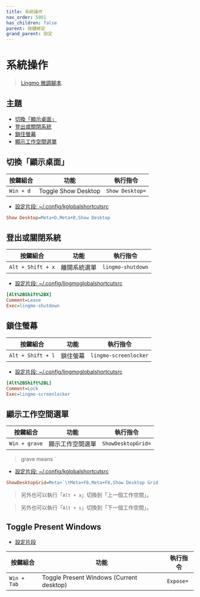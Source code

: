 ```yaml
---
title: 系統操作
nav_order: 5001
has_children: false
parent: 按鍵綁定
grand_parent: 設定
---
```



# 系統操作

> [Lingmo 微調腳本](https://github.com/samwhelp/lingmo-adjustment/tree/main/prototype/main/lingmo-config/locale/en_us/Lingmo-Dark)




## 主題

* [切換「顯示桌面」](#切換顯示桌面)
* [登出或關閉系統](#登出或關閉系統)
* [鎖住螢幕](#鎖住螢幕)
* [顯示工作空間選單](#顯示工作空間選單)




## 切換「顯示桌面」

| 按鍵組合           | 功能        | 執行指令             |
| ----------------- | ------------ | -------------------- |
| `Win + d`  | Toggle Show Desktop | `Show Desktop=` |


* [設定片段: ~/.config/kglobalshortcutsrc](https://github.com/samwhelp/lingmo-adjustment/blob/main/prototype/main/lingmo-config/locale/en_us/Lingmo-Dark/asset/overlay/etc/skel/.config/kglobalshortcutsrc#L62)

``` ini
Show Desktop=Meta+D,Meta+D,Show Desktop
```




## 登出或關閉系統

| 按鍵組合           | 功能        | 執行指令             |
| ----------------- | ------------ | -------------------- |
| `Alt + Shift + x`  | 離開系統選單 | `lingmo-shutdown` |


* [設定片段: ~/.config/lingmoglobalshortcutsrc](https://github.com/samwhelp/lingmo-adjustment/blob/main/prototype/main/lingmo-config/locale/en_us/Lingmo-Dark/asset/overlay/etc/skel/.config/lingmoglobalshortcutsrc#L6-L8)

``` ini
[Alt%2BShift%2BX]
Comment=Leave
Exec=lingmo-shutdown
```



## 鎖住螢幕

| 按鍵組合           | 功能        | 執行指令             |
| ----------------- | ------------ | -------------------- |
| `Alt + Shift + l`  | 鎖住螢幕 | `lingmo-screenlocker` |


* [設定片段: ~/.config/lingmoglobalshortcutsrc](https://github.com/samwhelp/lingmo-adjustment/blob/main/prototype/main/lingmo-config/locale/en_us/Lingmo-Dark/asset/overlay/etc/skel/.config/lingmoglobalshortcutsrc#L2-L4)

``` ini
[Alt%2BShift%2BL]
Comment=Lock
Exec=lingmo-screenlocker
```



## 顯示工作空間選單

| 按鍵組合           | 功能        | 執行指令             |
| ----------------- | ------------ | -------------------- |
| `Win + grave`  | 顯示工作空間選單 | `ShowDesktopGrid=` |


> grave means `


* [設定片段: ~/.config/kglobalshortcutsrc](https://github.com/samwhelp/lingmo-adjustment/blob/main/prototype/main/lingmo-config/locale/en_us/Lingmo-Dark/asset/overlay/etc/skel/.config/kglobalshortcutsrc#L63)

``` ini
ShowDesktopGrid=Meta+`\tMeta+F8,Meta+F8,Show Desktop Grid
```

> 另外也可以執行「`Alt + a`」切換到「上一個工作空間」。

> 另外也可以執行「`Alt + s`」切換到「下一個工作空間」。




## Toggle Present Windows

* [設定片段](https://github.com/samwhelp/lingmo-adjustment/blob/main/prototype/main/lingmo-config/locale/en_us/Lingmo-Dark/asset/overlay/etc/skel/.config/kglobalshortcutsrc#L54)

| 按鍵組合           | 功能        | 執行指令             |
| ----------------- | ------------ | -------------------- |
| `Win + Tab`  | Toggle Present Windows (Current desktop) | `Expose=` |
